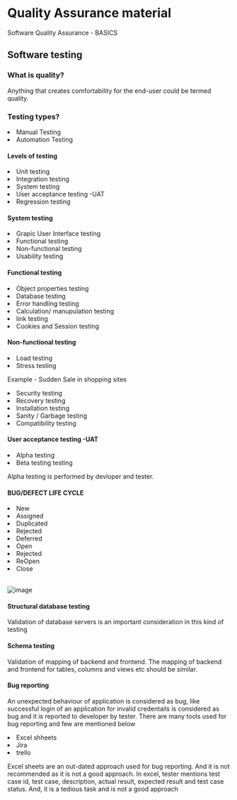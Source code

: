 # Quality Assurance material
Software Quality Assurance - BASICS
<h2>Software testing </h2>
<h3> What is quality?</h3>
<p> Anything that creates comfortability for the end-user could be termed quality.
 <h3>Testing types?</h3>
 <p><li>Manual Testing</li>
<li>Automation Testing</li></p>
 <h4>Levels of testing</h4>
 <p><li> Unit testing</li>
 <li>Integration testing</li>
 <li>System testing</li>
 <li>User acceptance testing -UAT</li>
 <li>Regression testing</li>
</p>
<h4>System testing</h4>
 <p><li>Grapic User Interface testing</li>
 <li>Functional testing</li>
 <li>Non-functional testing</li>
 <li>Usability testing</li>
 </p>
 <h4>Functional testing</h4>
 <p><li>Object properties testing</li>
 <li>Database testing</li>
 <li>Error handling testing</li>
 <li>Calculation/ manupulation testing</li>
 <li>link testing</li>
 <li>Cookies and Session testing</li>
 
  <h4>Non-functional testing</h4>
 <p><li>Load testing</li>
 <li>Stress testing</li>
 <p> Example - Sudden Sale in shopping sites</p>
 <li>Security testing</li>
 <li>Recovery testing</li>
 <li>Installation testing</li>
 <li>Sanity / Garbage testing</li>
 <li>Compatibility testing</li>
 </p>
<h4>User acceptance testing -UAT</h4>
<li>Alpha testing</li>
 <li>Beta testing testing</li>
<p> Alpha testing is performed by devloper and tester.
<h4>BUG/DEFECT LIFE CYCLE </h4>
<li> New </li>
<li>Assigned </li>
<li>Duplicated </li>
<li>Rejected</li>
<li>Deferred </li>
<li> Open </li>
<li> Rejected </li>
<li> ReOpen </li>
<li> Close </li>
<br>

![image](https://user-images.githubusercontent.com/55224607/210202913-066d078d-6f71-4f75-9f50-4b05a542d3d7.png)
<br>
 </p>
 
 <h4>Structural database testing</h4>
 <p> Validation of database servers is an important consideration in this kind of testing </p> 
 <h4>Schema testing</h4>
 <p> Validation of mapping of backend and frontend. The mapping of backend and frontend for tables, columns and views etc should be similar.</p> 
 <h4> Bug reporting </h4> 
 <p> An unexpected behaviour of application is considered as bug, like successful login of an application for invalid credentails is considered as bug and it is reported to developer by tester. There are many tools used for bug reporting and few are mentioned below </p> 
 <li> Excel shheets </li>
 <li> Jira </li>
 <li> trello</li> 
 <p> Excel sheets are an out-dated approach used for bug reporting. And it is not recommended as it is not a good approach. In excel, tester mentions test case id, test case, description, actual result, expected result and test case status. And, it is a tedious task and is not a good approach </p> 
 
 
 
 
 
 
